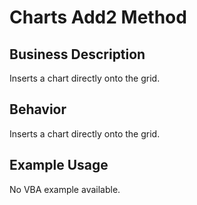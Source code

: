 # Charts Add2 Method

## Business Description
Inserts a chart directly onto the grid.

## Behavior
Inserts a chart directly onto the grid.

## Example Usage
No VBA example available.